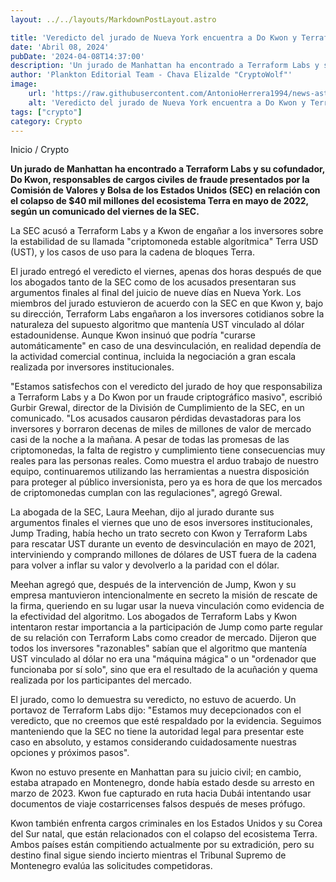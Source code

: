 ```yaml
---
layout: ../../layouts/MarkdownPostLayout.astro

title: 'Veredicto del jurado de Nueva York encuentra a Do Kwon y Terraform Labs responsables de fraude en caso de la SEC'
date: 'Abril 08, 2024'
pubDate: '2024-04-08T14:37:00'
description: 'Un jurado de Manhattan ha encontrado a Terraform Labs y su cofundador, Do Kwon, responsables de cargos civiles de fraude presentados por la SEC.'
author: 'Plankton Editorial Team - Chava Elizalde "CryptoWolf"'
image:
    url: 'https://raw.githubusercontent.com/AntonioHerrera1994/news-astro/master/src/assets/crypto/crypto63.webp'
    alt: 'Veredicto del jurado de Nueva York encuentra a Do Kwon y Terraform Labs responsables de fraude en caso de la SEC'
tags: ["crypto"]
category: Crypto
---
```


<span><a href="/" style="text-decoration:none;color:#0F1416">Inicio</a> / <a href="/crypto" style="text-decoration:none;color:#0F1416">Crypto</a></span>


<p style="font-weight: bold;">Un jurado de Manhattan ha encontrado a Terraform Labs y su cofundador, Do Kwon, responsables de cargos civiles de fraude presentados por la Comisión de Valores y Bolsa de los Estados Unidos (SEC) en relación con el colapso de $40 mil millones del ecosistema Terra en mayo de 2022, según un comunicado del viernes de la SEC.</p>

La SEC acusó a Terraform Labs y a Kwon de engañar a los inversores sobre la estabilidad de su llamada "criptomoneda estable algorítmica" Terra USD (UST), y los casos de uso para la cadena de bloques Terra.

El jurado entregó el veredicto el viernes, apenas dos horas después de que los abogados tanto de la SEC como de los acusados presentaran sus argumentos finales al final del juicio de nueve días en Nueva York.
Los miembros del jurado estuvieron de acuerdo con la SEC en que Kwon y, bajo su dirección, Terraform Labs engañaron a los inversores cotidianos sobre la naturaleza del supuesto algoritmo que mantenía UST vinculado al dólar estadounidense. Aunque Kwon insinuó que podría "curarse automáticamente" en caso de una desvinculación, en realidad dependía de la actividad comercial continua, incluida la negociación a gran escala realizada por inversores institucionales.

"Estamos satisfechos con el veredicto del jurado de hoy que responsabiliza a Terraform Labs y a Do Kwon por un fraude criptográfico masivo", escribió Gurbir Grewal, director de la División de Cumplimiento de la SEC, en un comunicado. "Los acusados causaron pérdidas devastadoras para los inversores y borraron decenas de miles de millones de valor de mercado casi de la noche a la mañana. A pesar de todas las promesas de las criptomonedas, la falta de registro y cumplimiento tiene consecuencias muy reales para las personas reales. Como muestra el arduo trabajo de nuestro equipo, continuaremos utilizando las herramientas a nuestra disposición para proteger al público inversionista, pero ya es hora de que los mercados de criptomonedas cumplan con las regulaciones", agregó Grewal.

La abogada de la SEC, Laura Meehan, dijo al jurado durante sus argumentos finales el viernes que uno de esos inversores institucionales, Jump Trading, había hecho un trato secreto con Kwon y Terraform Labs para rescatar UST durante un evento de desvinculación en mayo de 2021, interviniendo y comprando millones de dólares de UST fuera de la cadena para volver a inflar su valor y devolverlo a la paridad con el dólar.

Meehan agregó que, después de la intervención de Jump, Kwon y su empresa mantuvieron intencionalmente en secreto la misión de rescate de la firma, queriendo en su lugar usar la nueva vinculación como evidencia de la efectividad del algoritmo.
Los abogados de Terraform Labs y Kwon intentaron restar importancia a la participación de Jump como parte regular de su relación con Terraform Labs como creador de mercado. Dijeron que todos los inversores "razonables" sabían que el algoritmo que mantenía UST vinculado al dólar no era una "máquina mágica" o un "ordenador que funcionaba por sí solo", sino que era el resultado de la acuñación y quema realizada por los participantes del mercado.

El jurado, como lo demuestra su veredicto, no estuvo de acuerdo.
Un portavoz de Terraform Labs dijo: "Estamos muy decepcionados con el veredicto, que no creemos que esté respaldado por la evidencia. Seguimos manteniendo que la SEC no tiene la autoridad legal para presentar este caso en absoluto, y estamos considerando cuidadosamente nuestras opciones y próximos pasos".

Kwon no estuvo presente en Manhattan para su juicio civil; en cambio, estaba atrapado en Montenegro, donde había estado desde su arresto en marzo de 2023. Kwon fue capturado en ruta hacia Dubái intentando usar documentos de viaje costarricenses falsos después de meses prófugo.

Kwon también enfrenta cargos criminales en los Estados Unidos y su Corea del Sur natal, que están relacionados con el colapso del ecosistema Terra. Ambos países están compitiendo actualmente por su extradición, pero su destino final sigue siendo incierto mientras el Tribunal Supremo de Montenegro evalúa las solicitudes competidoras.
